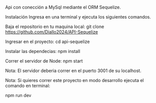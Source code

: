 Api con conección a MySql mediante el ORM Sequelize.

Instalación
Ingresa en una terminal y ejecuta los siguientes comandos.

Baja el repositorio en tu maquina local:
git clone https://github.com/Diallo2024/API-Sequelize

Ingresar en el proyecto:
cd api-sequelize

Instalar las dependecias:
npm install

Correr el servidor de Node:
npm start

Nota: El servidor deberia correr en el puerto 3001 de su localhost.

Nota: Si quieres correr este proyecto en modo desarrollo ejecuta el comando en terminal:

npm run dev
